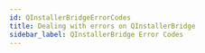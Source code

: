 ```yaml
---
id: QInstallerBridgeErrorCodes
title: Dealing with errors on QInstallerBridge
sidebar_label: QInstallerBridge Error Codes
---
```


